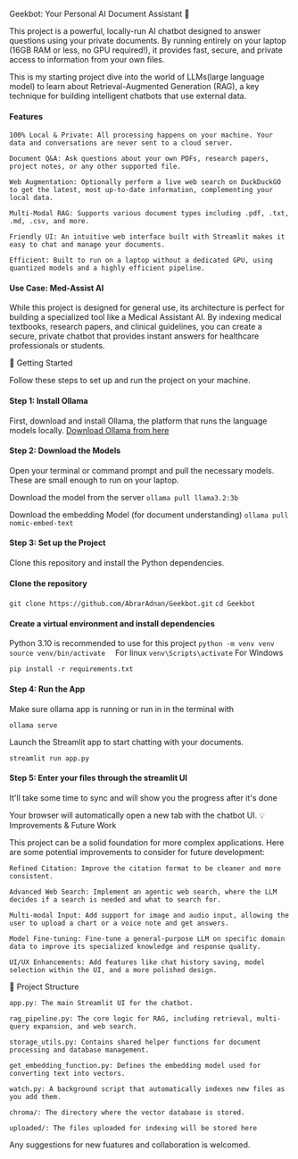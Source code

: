 Geekbot: Your Personal AI Document Assistant 🤖

This project is a powerful, locally-run AI chatbot designed to answer questions using your private documents. By running entirely on your laptop (16GB RAM or less, no GPU required!), it provides fast, secure, and private access to information from your own files.

This is my starting project dive into the world of LLMs(large language model) to learn about Retrieval-Augmented Generation (RAG), a key technique for building intelligent chatbots that use external data.
#### Features

    100% Local & Private: All processing happens on your machine. Your data and conversations are never sent to a cloud server.

    Document Q&A: Ask questions about your own PDFs, research papers, project notes, or any other supported file.

    Web Augmentation: Optionally perform a live web search on DuckDuckGO to get the latest, most up-to-date information, complementing your local data.

    Multi-Modal RAG: Supports various document types including .pdf, .txt, .md, .csv, and more.

    Friendly UI: An intuitive web interface built with Streamlit makes it easy to chat and manage your documents.

    Efficient: Built to run on a laptop without a dedicated GPU, using quantized models and a highly efficient pipeline.

#### Use Case: Med-Assist AI

While this project is designed for general use, its architecture is perfect for building a specialized tool like a Medical Assistant AI. By indexing medical textbooks, research papers, and clinical guidelines, you can create a secure, private chatbot that provides instant answers for healthcare professionals or students.

🚀 Getting Started

Follow these steps to set up and run the project on your machine.
#### Step 1: Install Ollama

First, download and install Ollama, the platform that runs the language models locally.
[Download Ollama from here](https://ollama.com/download)
#### Step 2: Download the Models

Open your terminal or command prompt and pull the necessary models. These are small enough to run on your laptop.

Download the model from the server
`ollama pull llama3.2:3b`

Download the embedding Model (for document understanding)
`ollama pull nomic-embed-text`

#### Step 3: Set up the Project

Clone this repository and install the Python dependencies.

#### Clone the repository
`git clone https://github.com/AbrarAdnan/Geekbot.git`
`cd Geekbot`

#### Create a virtual environment and install dependencies
Python 3.10 is recommended to use for this project
`python -m venv venv`
`source venv/bin/activate  ` For linux
`venv\Scripts\activate` For Windows

`pip install -r requirements.txt`

#### Step 4: Run the App

Make sure ollama app is running or run in in the terminal with

`ollama serve`

Launch the Streamlit app to start chatting with your documents.

`streamlit run app.py`

#### Step 5: Enter your files through the streamlit UI
It'll take some time to sync and will show you the progress after it's done

Your browser will automatically open a new tab with the chatbot UI.
💡 Improvements & Future Work

This project can be a solid foundation for more complex applications. Here are some potential improvements to consider for future development:

    Refined Citation: Improve the citation format to be cleaner and more consistent.

    Advanced Web Search: Implement an agentic web search, where the LLM decides if a search is needed and what to search for.

    Multi-modal Input: Add support for image and audio input, allowing the user to upload a chart or a voice note and get answers.

    Model Fine-tuning: Fine-tune a general-purpose LLM on specific domain data to improve its specialized knowledge and response quality.

    UI/UX Enhancements: Add features like chat history saving, model selection within the UI, and a more polished design.

🤝 Project Structure

    app.py: The main Streamlit UI for the chatbot.

    rag_pipeline.py: The core logic for RAG, including retrieval, multi-query expansion, and web search.

    storage_utils.py: Contains shared helper functions for document processing and database management.

    get_embedding_function.py: Defines the embedding model used for converting text into vectors.

    watch.py: A background script that automatically indexes new files as you add them.

    chroma/: The directory where the vector database is stored.

    uploaded/: The files uploaded for indexing will be stored here

Any suggestions for new fuatures and collaboration is welcomed.